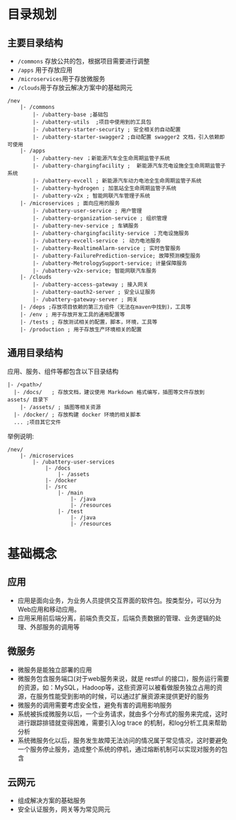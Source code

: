 # 目录规划

## 主要目录结构

- `/commons` 存放公共的包，根据项目需要进行调整
- `/apps` 用于存放应用
- `/microservices`用于存放微服务
- `/clouds`用于存放云解决方案中的基础网元

```text
/nev
    |- /commons
        |- /ubattery-base ;基础包
        |- /ubattery-utils  ;项目中使用到的工具包
        |- /ubattery-starter-security ; 安全相关的自动配置
        |- /ubattery-starter-swagger2 ;自动配置 swagger2 文档，引入依赖即可使用
    |- /apps
        |- /ubattery-nev ；新能源汽车全生命周期监管子系统
        |- /ubattery-chargingfacility ;  新能源汽车充电设施全生命周期监管子系统
        |- /ubattery-evcell ; 新能源汽车动力电池全生命周期监管子系统
        |- /ubattery-hydrogen ; 加氢站全生命周期监管子系统
        |- /ubattery-v2x ; 智能网联汽车管理子系统
    |- /microservices ; 面向应用的服务
        |- /ubattery-user-service ; 用户管理
        |- /ubattery-organization-service ; 组织管理
        |- /ubattery-nev-service ; 车辆服务
        |- /ubattery-chargingfacility-service ；充电设施服务
        |- /ubattery-evcell-service ； 动力电池服务
        |- /ubattery-RealtimeAlarm-service ; 实时告警服务
        |- /ubattery-FailurePrediction-service; 故障预测模型服务
        |- /ubattery-MetrologySupport-service; 计量保障服务
        |- /ubattery-v2x-service; 智能网联汽车服务
    |- /clouds
        |- /ubattery-access-gateway ; 接入网关
        |- /ubattery-oauth2-server ; 安全认证服务
        |- /ubattery-gateway-server ; 网关
    |- /deps ;存放项目依赖的第三方组件（无法在maven中找到)，工具等
    |- /env ; 用于存放开发工具的通用配置等
	|- /tests ; 存放测试相关的配置，脚本，环境，工具等
    |- /production ; 用于存放生产环境相关的配置

```

## 通用目录结构

应用、服务、组件等都包含以下目录结构

```text
|- /<path>/
  |- /docs/   ; 存放文档，建议使用 Markdown 格式编写，插图等文件存放到 assets/ 目录下
  	|- /assets/ ; 插图等相关资源
  |- /docker/ ; 存放构建 docker 环境的相关脚本
  ... ;项目其它文件
```

举例说明:

```text
/nev/
	|- /microservices
		|- /ubattery-user-services
			|- /docs
				|- /assets
			|- /docker
			|- /src
				|- /main
					|- /java
					|- /resources
				|- /test
					|- /java
					|- /resources
```



# 基础概念

## 应用

- 应用是面向业务，为业务人员提供交互界面的软件包。按类型分，可以分为Web应用和移动应用。
- 应用采用前后端分离，前端负责交互，后端负责数据的管理、业务逻辑的处理、外部服务的调用等

## 微服务

- 微服务是能独立部署的应用
- 微服务包含服务端口(对于web服务来说，就是 restful 的接口)，服务运行需要的资源，如：MySQL，Hadoop等，这些资源可以被看做服务独立占用的资源，在服务性能受到影响的时候，可以通过扩展资源来提供更好的服务
- 微服务的调用需要考虑安全性，避免有害的调用影响服务
- 系统被拆成微服务以后，一个业务请求，就由多个分布式的服务来完成，这时进行跟踪排错就变得困难，需要引入log trace 的机制，和log分析工具来帮助分析
- 系统微服务化以后，服务发生故障无法访问的情况属于常见情况，这时要避免一个服务停止服务，造成整个系统的停机，通过熔断机制可以实现对服务的包含

## 云网元

- 组成解决方案的基础服务
- 安全认证服务，网关等为常见网元